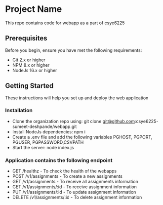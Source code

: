 # Project Name
This repo contains code for webapp as a part of csye6225

 

## Prerequisites
Before you begin, ensure you have met the following requirements:
- Git 2.x or higher
- NPM 8.x or higher
- NodeJs 16.x or higher

 

## Getting Started
These instructions will help you set up and deploy the web application

 

### Installation
- Clone the organization repo using: git clone git@github.com:csye6225-sumeet-deshpande/webapp.git
- Install NodeJs dependencies: npm i
- Create a .env file and add the following variables PGHOST, PGPORT, PGUSER, PGPASSWORD,CSVPATH
- Start the server: node index.js

 

### Application contains the following endpoint
- GET /healthz - To check the health of the webapps
- POST /v1/assignments - To create a new assignments
- GET /v1/assignments - To receive all assignments information
- GET /v1/assignments/:id - To receive assignment information
- PUT /v1/assignments/:id - To update assignment information
- DELETE /v1/assignments/:id - To delete assignment information